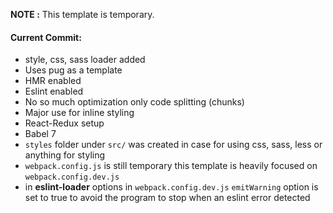 **NOTE :** This template is temporary.

#### Current Commit: 
 - style, css, sass loader added
 - Uses pug as a template
 - HMR enabled 
 - Eslint enabled
 - No so much optimization only code splitting (chunks)
 - Major use for inline styling
 - React-Redux setup
 - Babel 7
 - `styles` folder under `src/` was created in case for using css, sass, less or anything for styling
 - `webpack.config.js` is still temporary this template is heavily focused on `webpack.config.dev.js`
 - in **eslint-loader** options in `webpack.config.dev.js` `emitWarning` option is set to true to avoid the program to stop when an eslint error detected